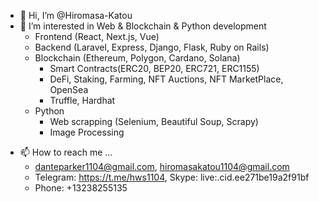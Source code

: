 - 👋 Hi, I’m @Hiromasa-Katou
- 👀 I’m interested in Web & Blockchain & Python development
  -  Frontend (React, Next.js, Vue)
  -  Backend (Laravel, Express, Django, Flask, Ruby on Rails)
  -  Blockchain (Ethereum, Polygon, Cardano, Solana)
      -  Smart Contracts(ERC20, BEP20, ERC721, ERC1155)
      -  DeFi, Staking, Farming, NFT Auctions, NFT MarketPlace, OpenSea
      -  Truffle, Hardhat
  -  Python
      -  Web scrapping (Selenium, Beautiful Soup, Scrapy)
      -  Image Processing
<!-- - 💞️ I’m looking to collaborate on ... -->
- 📫 How to reach me ...
  - danteparker1104@gmail.com, hiromasakatou1104@gmail.com
  - Telegram: https://t.me/hws1104, Skype: live:.cid.ee271be19a2f91bf
  - Phone: +13238255135

<!---
Hiromasa-Katou/Hiromasa-Katou is a ✨ special ✨ repository because its `README.md` (this file) appears on your GitHub profile.
You can click the Preview link to take a look at your changes.
--->

